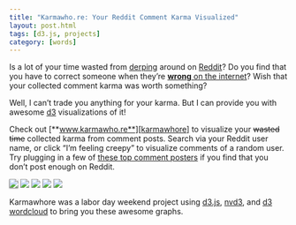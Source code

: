 ```yaml
---
title: "Karmawho.re: Your Reddit Comment Karma Visualized"
layout: post.html
tags: [d3.js, projects]
category: [words]
---
```


Is a lot of your time wasted from [derping][derp] around on [Reddit][reddit]?  Do you find that you have to correct someone when they’re [**wrong** on the internet][wrong]?  Wish that your collected comment karma was worth something?

Well, I can’t trade you anything for your karma.  But I can provide you with awesome [d3][d3] visualizations of it!

Check out [**www.karmawho.re**][karmawhore] to visualize your <strike>wasted time</strike> collected karma from comment posts.  Search via your Reddit user name, or click “I’m feeling creepy” to visualize comments of a random user.  Try plugging in a few of [these top comment posters][karmawhore.net] if you find that you don’t post enough on Reddit.

<img class="displayed" src="{{ get_asset('images/karmawhore-start.png')}}" style="box-shadow: 0 1px 2px rgba(0,0,0,0.5);"/>

<img class="displayed" src="{{ get_asset('images/karmawhore-time.png')}}"/>

<img class="displayed" src="{{ get_asset('images/karmawhore-totalkarma.png')}}"/>

<img class="displayed" src="{{ get_asset('images/karmawhore-wordcloud.png')}}"/>

<img class="displayed" src="{{ get_asset('images/karmawhore-buckets.png')}}"/>


Karmawhore was a labor day weekend project using [d3.js][d3], [nvd3][nvd3], and [d3 wordcloud] to bring you these awesome graphs.


[derp]: http://www.urbandictionary.com/define.php?term=Derping
[reddit]: http://reddit.com
[wrong]: http://xkcd.com/386/
[d3]: http://d3js.org
[karmawhore]: http://www.karmawho.re
[karmawhore.net]: http://www.karmawhores.net/
[nvd3]: http://nvd3.org/
[d3 wordcloud]: https://github.com/jasondavies/d3-cloud